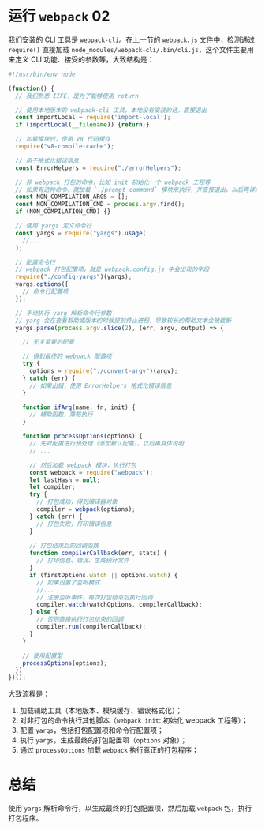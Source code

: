 # 运行 `webpack` 02

我们安装的 CLI 工具是 `webpack-cli`。在上一节的 `webpack.js` 文件中，检测通过 `require()` 直接加载 `node_modules/webpack-cli/.bin/cli.js`，这个文件主要用来定义 CLI 功能、接受的参数等，大致结构是：

```javascript
#!/usr/bin/env node

(function() {
  // 我们熟悉 IIFE，是为了能够使用 return

  // 使用本地版本的 webpack-cli 工具，本地没有安装的话，直接退出
  const importLocal = require('import-local');
  if (importLocal(__filename)) {return;}

  // 加载模块时，使用 V8 代码缓存
  require("v8-compile-cache");

  // 用于格式化错误信息
  const ErrorHelpers = require("./errorHelpers");

  // 非 webpack 打包的命令，比如 init 初始化一个 webpack 工程等
  // 如果有这种命令，就加载 `./prompt-command` 模块来执行，并直接退出，以后再详细说明
  const NON_COMPILATION_ARGS = [];
  const NON_COMPILATION_CMD = process.argv.find();
  if (NON_COMPILATION_CMD) {}

  // 使用 yargs 定义命令行
  const yargs = require("yargs").usage(
    //...
  );

  // 配置命令行
  // webpack 打包配置项，就是 webpack.config.js 中会出现的字段
  require("./config-yargs")(yargs);
  yargs.options({
    // 命令行配置项
  });

  // 手动执行 yarg 解析命令行参数
  // yarg 会在查看帮助或版本的时候提前终止进程，导致较长的帮助文本会被截断
  yargs.parse(process.argv.slice(2), (err, argv, output) => {

    // 无关紧要的配置

    // 得到最终的 webpack 配置项
    try {
      options = require("./convert-argv")(argv);
    } catch (err) {
      // 如果出错，使用 ErrorHelpers 格式化错误信息
    }

    function ifArg(name, fn, init) {
      // 辅助函数，策略执行
    }

    function processOptions(options) {
      // 先对配置进行预处理（添加默认配置），以后再具体说明
      // ...

      // 然后加载 webpack 模块，执行打包
      const webpack = require("webpack");
      let lastHash = null;
      let compiler;
      try {
        // 打包成功，得到编译器对象
        compiler = webpack(options);
      } catch (err) {
        // 打包失败，打印错误信息
      }
      
      // 打包结束后的回调函数
      function compilerCallback(err, stats) {
        // 打印信息、错误、生成统计文件
      }
      if (firstOptions.watch || options.watch) {
        // 如果设置了监听模式
        //...
        // 注册监听事件，每次打包结束后执行回调
        compiler.watch(watchOptions, compilerCallback);
      } else {
        // 否则直接执行打包结束的回调
        compiler.run(compilerCallback);
      }
    }

    // 使用配置型
    processOptions(options);
  })
})();
```

大致流程是：
1. 加载辅助工具（本地版本、模块缓存、错误格式化）；
2. 对非打包的命令执行其他脚本（`webpack init`: 初始化 webpack 工程等）；
3. 配置 `yargs`，包括打包配置项和命令行配置项；
4. 执行 `yargs`，生成最终的打包配置项（`options` 对象）；
5. 通过 `processOptions` 加载 `webpack` 执行真正的打包程序；

# 总结

使用 `yargs` 解析命令行，以生成最终的打包配置项，然后加载 `webpack` 包，执行打包程序。
